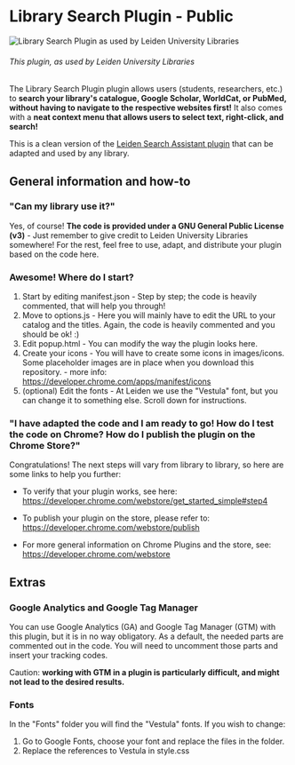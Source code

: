 # Library Search Plugin - Public
![Library Search Plugin as used by Leiden University Libraries](https://lh3.googleusercontent.com/uVPC71HqPTtU7bHaMy9lpEFQDdNk4DOTiopz8Lc82Arm1qprqwjKh4lMPIDTGigZ3a6yvdGi7dI=w640-h400-e365 "Library Search Plugin as used by Leiden University Libraries")
###### This plugin, as used by Leiden University Libraries

The Library Search Plugin plugin allows users (students, researchers, etc.) to **search your library's catalogue, Google Scholar, WorldCat, or PubMed, without having to navigate to the respective websites first!**
It also comes with a **neat context menu that allows users to select text, right-click, and search!**

This is a clean version of the [Leiden Search Assistant plugin](https://chrome.google.com/webstore/detail/leiden-search-assistant/dillijfbjhoiokfgjbngplcfggkkdnbn) that can be adapted and used by any library.

## General information and how-to

### "Can my library use it?"
Yes, of course! **The code is provided under a GNU General Public License (v3)** - Just remember to give credit to Leiden University Libraries somewhere! For the rest, feel free to use, adapt, and distribute your plugin based on the code here.

### Awesome! Where do I start?
1. Start by editing manifest.json - Step by step; the code is heavily commented, that will help you through!
2. Move to options.js - Here you will mainly have to edit the URL to your catalog and the titles. Again, the code is heavily commented and you should be ok! :)
3. Edit popup.html - You can modify the way the plugin looks here.
4. Create your icons - You will have to create some icons in images/icons. Some placeholder images are in place when you download this repository. - more info: https://developer.chrome.com/apps/manifest/icons
5. (optional) Edit the fonts - At Leiden we use the "Vestula" font, but you can change it to something else. Scroll down for instructions.

### "I have adapted the code and I am ready to go! How do I test the code on Chrome? How do I publish the plugin on the Chrome Store?"
Congratulations! The next steps will vary from library to library, so here are some links to help you further:

* To verify that your plugin works, see here:
https://developer.chrome.com/webstore/get_started_simple#step4

* To publish your plugin on the store, please refer to:
https://developer.chrome.com/webstore/publish

* For more general information on Chrome Plugins and the store, see:
https://developer.chrome.com/webstore

## Extras

### Google Analytics and Google Tag Manager
You can use Google Analytics (GA) and Google Tag Manager (GTM) with this plugin, but it is in no way obligatory.
As a default, the needed parts are commented out in the code. You will need to uncomment those parts and insert your tracking codes.

Caution: **working with GTM in a plugin is particularly difficult, and might not lead to the desired results.**

### Fonts
In the "Fonts" folder you will find the "Vestula" fonts. If you wish to change:
1. Go to Google Fonts, choose your font and replace the files in the folder.
2. Replace the references to Vestula in style.css
